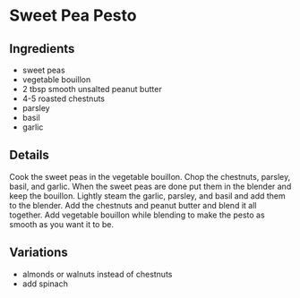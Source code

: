 # Sweet Pea Pesto

## Ingredients
- sweet peas
- vegetable bouillon
- 2 tbsp smooth unsalted peanut butter
- 4-5 roasted chestnuts
- parsley
- basil
- garlic

## Details
Cook the sweet peas in the vegetable bouillon. Chop the chestnuts, parsley,
basil, and garlic. When the sweet peas are done put them in the blender and
keep the bouillon. Lightly steam the garlic, parsley, and basil and add them
to the blender. Add the chestnuts and peanut butter and blend it all together.
Add vegetable bouillon while blending to make the pesto as smooth as you want
it to be.

## Variations
- almonds or walnuts instead of chestnuts
- add spinach
